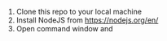 1) Clone this repo to your local machine
2) Install NodeJS from https://nodejs.org/en/
3) Open command window and 
